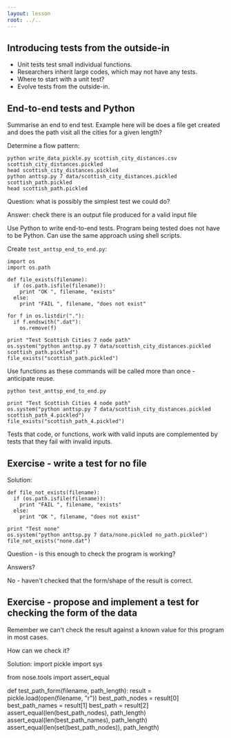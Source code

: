 ```yaml
---
layout: lesson
root: ../..
---
```


## Introducing tests from the outside-in

* Unit tests test small individual functions.
* Researchers inherit large codes, which may not have any tests. 
* Where to start with a unit test?
* Evolve tests from the outside-in.

End-to-end tests and Python
----------------------------

Summarise an end to end test. Example here will be does a file get created and does the path visit all the cities for a given length? 


Determine a flow pattern:

    python write_data_pickle.py scottish_city_distances.csv scottish_city_distances.pickled
    head scottish_city_distances.pickled
    python anttsp.py 7 data/scottish_city_distances.pickled scottish_path.pickled
    head scottish_path.pickled

Question: what is possibly the simplest test we could do? 

Answer: check there is an output file produced for a valid input file

Use Python to write end-to-end tests. Program being tested does not have to be Python. Can use the same approach using shell scripts.

Create `test_anttsp_end_to_end.py`:

    import os
    import os.path

    def file_exists(filename):
      if (os.path.isfile(filename)):
        print "OK ", filename, "exists"
      else:
        print "FAIL ", filename, "does not exist"

    for f in os.listdir("."):
      if f.endswith(".dat"):
        os.remove(f)

    print "Test Scottish Cities 7 node path"
    os.system("python anttsp.py 7 data/scottish_city_distances.pickled scottish_path.pickled")
    file_exists("scottish_path.pickled")

Use functions as these commands will be called more than once - anticipate reuse.

    python test_anttsp_end_to_end.py

<p/>

    print "Test Scottish Cities 4 node path"
    os.system("python anttsp.py 7 data/scottish_city_distances.pickled scottish_path_4.pickled")
    file_exists("scottish_path_4.pickled")

Tests that code, or functions, work with valid inputs are complemented by tests that they fail with invalid inputs.

Exercise - write a test for no file
-------------------------------------

Solution:

    def file_not_exists(filename):
      if (os.path.isfile(filename)):
        print "FAIL ", filename, "exists"
      else:
        print "OK ", filename, "does not exist"

    print "Test none"
    os.system("python anttsp.py 7 data/none.pickled no_path.pickled")
    file_not_exists("none.dat")


Question - is this enough to check the program is working?

Answers?

No - haven't checked that the form/shape of the result is correct.

Exercise - propose and implement a test for checking the form of the data
-------------------------------------------------------------

Remember we can't check the result against a known value for this program in most cases.

How can we check it?

Solution:
   import pickle
   import sys

   from nose.tools import assert_equal

   def test_path_form(filename, path_length):
	    result = pickle.load(open(filename, "r"))
            best_path_nodes = result[0]
            best_path_names = result[1]
            best_path = result[2]
            assert_equal(len(best_path_nodes), path_length)
            assert_equal(len(best_path_names), path_length)
            assert_equal(len(set(best_path_nodes)), path_length)	

    
